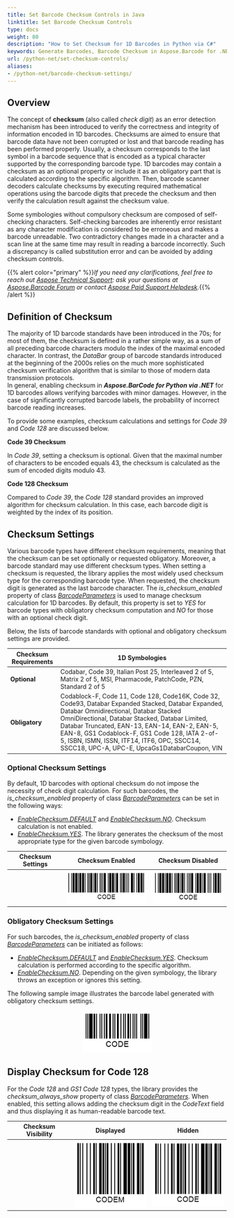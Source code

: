 ```yaml
---
title: Set Barcode Checksum Controls in Java
linktitle: Set Barcode Checksum Controls
type: docs
weight: 80
description: "How to Set Checksum for 1D Barcodes in Python via C#"
keywords: Generate Barcodes, Barcode Checksum in Aspose.Barcode for .NET, Generate Barcodes in Aspose.BarCode, Convert Barcode Size in Aspose.BarCode, Customized Barcode Checksum, Set Barcode Check Digit, Checksum Settings Aspose.BarCode
url: /python-net/set-checksum-controls/
aliases:
- /python-net/barcode-checksum-settings/
---
```


## **Overview**
The concept of **checksum** (also called *check digit*) as an error detection mechanism has been introduced to verify the correctness and integrity of information encoded in 1D barcodes. Checksums are aimed to ensure that barcode data have not been corrupted or lost and that barcode reading has been performed properly. Usually, a checksum corresponds to the last symbol in a barcode sequence that is encoded as a typical character supported by the corresponding barcode type. 1D barcodes may contain a checksum as an optional property or include it as an obligatory part that is calculated according to the specific algorithm. Then, barcode scanner decoders calculate checksums by executing required mathematical operations using the barcode digits that precede the checksum and then verify the calculation result against the checksum value.  
  
Some symbologies without compulsory checksum are composed of self-checking characters. Self-checking barcodes are inherently error resistant as any character modification is considered to be erroneous and makes a barcode unreadable. Two contradictory changes made in a character and a scan line at the same time may result in reading a barcode incorrectly. Such a discrepancy is called substitution error and can be avoided by adding checksum controls.

{{% alert color="primary" %}}*If you need any clarifications, feel free to reach out [Aspose Technical Support](/barcode/python-net/technical-support/): ask your questions at [Aspose.Barcode Forum](https://forum.aspose.com/c/barcode/13) or contact [Aspose Paid Support Helpdesk](https://helpdesk.aspose.com/).*{{% /alert %}}
 
## **Definition of Checksum**
The majority of 1D barcode standards have been introduced in the 70s; for most of them, the checksum is defined in a rather simple way, as a sum of all preceding barcode characters modulo the index of the maximal encoded character. In contrast, the *DataBar* group of barcode standards introduced at the beginning of the 2000s relies on the much more sophisticated checksum verification algorithm that is similar to those of modern data transmission protocols.  
In general, enabling checksum in ***Aspose.BarCode for Python via .NET*** for 1D barcodes allows verifying barcodes with minor damages. However, in the case of significantly corrupted barcode labels, the probability of incorrect barcode reading increases.  
  
To provide some examples, checksum calculations and settings for *Code 39* and *Code 128* are discussed below.  
  
**Code 39 Checksum**
  
In *Code 39*, setting a checksum is optional. Given that the maximal number of characters to be encoded equals 43, the checksum is calculated as the sum of encoded digits modulo 43. 

  
**Code 128 Checksum**  
  
Compared to *Code 39*, the *Code 128* standard provides an improved algorithm for checksum calculation. In this case, each barcode digit is weighted by the index of its position. 
  
## **Checksum Settings**
Various barcode types have different checksum requirements, meaning that the checksum can be set optionally or requested obligatory. Moreover, a barcode standard may use different checksum types. When setting a checksum is requested, the library applies the most widely used checksum type for the corresponding barcode type. When requested, the checksum digit is generated as the last barcode character. The *is_checksum_enabled* property of class [*BarcodeParameters*](/barcode/python-net/api-reference/aspose.barcode.generation/barcodeparameters/) is used to manage checksum calculation for 1D barcodes. By default, this property is set to *YES* for barcode types with obligatory checksum computation and *NO* for those with an optional check digit.  
  
Below, the lists of barcode standards with optional and obligatory checksum settings are provided.
  
|Checksum Requirements|1D Symbologies|
|---|---|
|**Optional**|Codabar, Code 39, Italian Post 25, Interleaved 2 of 5, Matrix 2 of 5, MSI, Pharmacode, PatchCode, PZN, Standard 2 of 5|
|**Obligatory**|Codablock-F, Code 11, Code 128, Code16K, Code 32, Code93, Databar Expanded Stacked, Databar Expanded, Databar Omnidirectional, Databar Stacked OmniDirectional, Databar Stacked, Databar Limited, Databar Truncated, EAN-13, EAN-14, EAN-2, EAN-5, EAN-8, GS1 Codablock-F, GS1 Code 128, IATA 2-of-5, ISBN, ISMN, ISSN, ITF14, ITF6, OPC, SSCC14, SSCC18, UPC-A, UPC-E, UpcaGs1DatabarCoupon, VIN|

### **Optional Checksum Settings**
By default, 1D barcodes with optional checksum do not impose the necessity of check digit calculation. For such barcodes, the *is_checksum_enabled* property of class [*BarcodeParameters*](/barcode/python-net/api-reference/aspose.barcode.generation/barcodeparameters/) can be set in the following ways:
- [*EnableChecksum.DEFAULT*](/barcode/python-net/api-reference/aspose.barcode.generation/enablechecksum/) and [*EnableChecksum.NO*](/barcode/python-net/api-reference/aspose.barcode.generation/enablechecksum/). Checksum calculation is not enabled.
- [*EnableChecksum.YES*](/barcode/python-net/api-reference/aspose.barcode.generation/enablechecksum/). The library generates the checksum of the most appropriate type for the given barcode symbology.
  
|Checksum Settings|Checksum Enabled|Checksum Disabled|
| :-: | :-: | :-: |
| |<img src="onecscode39withchecksum.png">|<img src="onecscode39withoutchecksum.png">|
  
  
### **Obligatory Checksum Settings**
For such barcodes, the *is_checksum_enabled* property of class [*BarcodeParameters*](/barcode/python-net/api-reference/aspose.barcode.generation/barcodeparameters/) can be initiated as follows:
- [*EnableChecksum.DEFAULT*](/barcode/python-net/api-reference/aspose.barcode.generation/enablechecksum/) and [*EnableChecksum.YES*](/barcode/python-net/api-reference/aspose.barcode.generation/enablechecksum/). Checksum calculation is performed according to the specific algorithm.
- [*EnableChecksum.NO*](/barcode/python-net/api-reference/aspose.barcode.generation/enablechecksum/). Depending on the given symbology, the library throws an exception or ignores this setting.

The following sample image illustrates the barcode label generated with obligatory checksum settings.     
<p align="center"><img src="onecscode93withchecksum.png"></p>
  
## **Display Checksum for Code 128**
For the *Code 128* and *GS1 Code 128* types, the library provides the *checksum_always_show* property of class [*BarcodeParameters*](/barcode/python-net/api-reference/aspose.barcode.generation/barcodeparameters/). When enabled, this setting allows adding the checksum digit in the *CodeText* field and thus displaying it as human-readable barcode text. 
  
|Checksum Visibility|Displayed|Hidden|
| :-: | :-: | :-: |
| |<img src="onecscode128showchecksum.png">|<img src="onecscode128notshowchecksum.png">|
  
